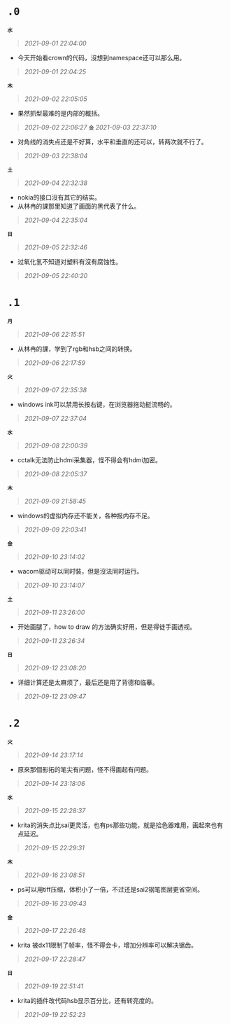 **`.0`**
=========
**`水`**
>*2021-09-01 22:04:00*
- 今天开始看crown的代码，沒想到namespace还可以那么用。
>*2021-09-01 22:04:25*

**`木`**
>*2021-09-02 22:05:05*
- 果然抓型最难的是内部的概括。
>*2021-09-02 22:06:27*
**`金`**
>*2021-09-03 22:37:10*
- 对角线的消失点还是不好算，水平和垂直的还可以，转两次就不行了。
>*2021-09-03 22:38:04*

**`土`**
>*2021-09-04 22:32:38*
- nokia的接口沒有其它的结实。
- 从林冉的課那里知道了画面的黑代表了什么。
>*2021-09-04 22:35:04*

**`日`**
>*2021-09-05 22:32:46*
- 过氧化氢不知道对塑料有沒有腐蚀性。
>*2021-09-05 22:40:20*

**`.1`**
=========
**`月`**
>*2021-09-06 22:15:51*
- 从林冉的課，学到了rgb和hsb之间的转换。
>*2021-09-06 22:17:59*

**`火`**
>*2021-09-07 22:35:38*
- windows ink可以禁用长按右键，在浏览器拖动挺流畅的。
>*2021-09-07 22:37:04*

**`水`**
>*2021-09-08 22:00:39*
- cctalk无法防止hdmi采集器，怪不得会有hdmi加密。
>*2021-09-08 22:05:37*

**`木`**
>*2021-09-09 21:58:45*
- windows的虚拟内存还不能关，各种报内存不足。
>*2021-09-09 22:03:41*

**`金`**
>*2021-09-10 23:14:02*
- wacom驱动可以同时裝，但是沒法同时运行。
>*2021-09-10 23:14:07*

**`土`**
>*2021-09-11 23:26:00*
- 开始画腿了，how to draw 的方法确实好用，但是得徒手画透视。
>*2021-09-11 23:26:34*

**`日`**
>*2021-09-12 23:08:20*
- 详细计算还是太麻烦了，最后还是用了背德和临摹。
>*2021-09-12 23:09:47*

**`.2`**
=========
**`火`**
>*2021-09-14 23:17:14*
- 原來那個影拓的笔尖有问题，怪不得画起有问题。
>*2021-09-14 23:18:06*

**`水`**
>*2021-09-15 22:28:37*
- krita的消失点比sai更灵活，也有ps那些功能，就是拾色器难用，画起來也有点延迟。
>*2021-09-15 22:29:31*

**`木`**
>*2021-09-16 23:08:51*
- ps可以用tiff压缩，体积小了一倍，不过还是sai2钢笔图层更省空间。
>*2021-09-16 23:09:43*

**`金`**
>*2021-09-17 22:26:48*
- krita 被dx11限制了帧率，怪不得会卡，增加分辨率可以解决锯齿。
>*2021-09-17 22:28:47*

**`日`**
>*2021-09-19 22:51:41*
- krita的插件改代码hsb显示百分比，还有转亮度的。
>*2021-09-19 22:52:23*
